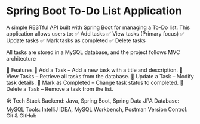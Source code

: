 <h1>Spring Boot To-Do List Application</h1>
A simple RESTful API built with Spring Boot for managing a To-Do list. This application allows users to:
✅ Add tasks
✅ View tasks (Primary focus)
✅ Update tasks
✅ Mark tasks as completed
✅ Delete tasks

All tasks are stored in a MySQL database, and the project follows MVC architecture


🚀 Features
📌 Add a Task – Add a new task with a title and description.
📌 View Tasks – Retrieve all tasks from the database.
📌 Update a Task – Modify task details.
📌 Mark as Completed – Change task status to completed.
📌 Delete a Task – Remove a task from the list.


🛠️ Tech Stack
Backend: Java, Spring Boot, Spring Data JPA
Database: MySQL
Tools: IntelliJ IDEA, MySQL Workbench, Postman
Version Control: Git & GitHub


